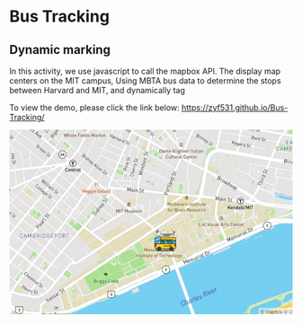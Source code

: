 # Bus Tracking
## Dynamic marking 
In this activity, we use javascript to call the mapbox API.
The display map centers on the MIT campus,
 Using MBTA bus data to determine the stops between Harvard and MIT, and dynamically tag 
 
 To view the demo, please click the link below: https://zyf531.github.io/Bus-Tracking/
 
<img src="BusTracker.png" wihth='150'/>
